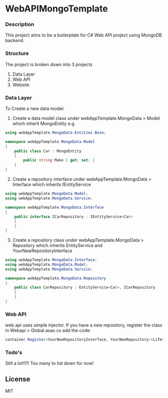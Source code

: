 # WebAPIMongoTemplate

### Description
This project aims to be a boilerplate for C# Web API project using MongoDB backend. 

### Structure

The project is broken down into 3 projects

1. Data Layer
2. Web API
3. Website

### Data Layer

To Create a new data model:
1. Create a data model class under webAppTemplate.MongoData > Model which inherit MongoEntity
e.g.
```csharp
using webAppTemplate.MongoData.Entities.Base;

namespace webAppTemplate.MongoData.Model
{
    public class Car : MongoEntity
    {
        public string Make { get; set; }
    }
}
```
2. Create a repository interface under webAppTemplate.MongoData > Interface which inherits IEntityService<YourNewModel>

```csharp
using webAppTemplate.MongoData.Model;
using webAppTemplate.MongoData.Service;

namespace webAppTemplate.MongoData.Interface
{
    public interface ICarRepository : IEntityService<Car>
    {
    }
}
```


3. Create a repository class under webAppTemplate.MongoData > Repository which inherits EntityService<YourNewModel> and YourNewRepositoryInterface

```csharp 
using webAppTemplate.MongoData.Interface;
using webAppTemplate.MongoData.Model;
using webAppTemplate.MongoData.Service;

namespace webAppTemplate.MongoData.Repository
{
    public class CarRepository : EntityService<Car>, ICarRepository
    {
    }
}
```

### Web API

web api uses simple injector. If you have a new repository, register the class in Webapi > Global.asax.cs add the code:

```csharp
container.Register<YourNewRepositoryInterface, YourNewRepository>(Lifestyle.Scoped);
```

### Todo's

Still a lot!!!!! Too many to list down for now!


License
----

MIT

